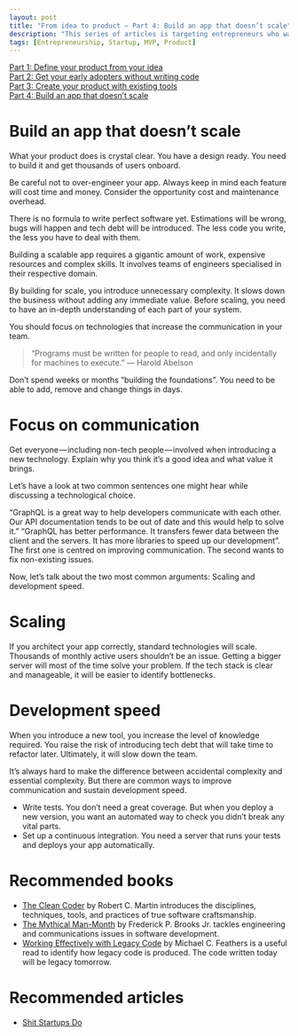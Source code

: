 ```yaml
---
layout: post
title: "From idea to product — Part 4: Build an app that doesn’t scale"
description: "This series of articles is targeting entrepreneurs who want to build a tech product. We will explain how to transform ideas into products based on previous experiences."
tags: [Entrepreneurship, Startup, MVP, Product]
---
```


[Part 1: Define your product from your idea](./idea-to-product-1)<br>
[Part 2: Get your early adopters without writing code](./idea-to-product-2)<br>
[Part 3: Create your product with existing tools](./idea-to-product-3)<br>
[Part 4: Build an app that doesn’t scale](./idea-to-product-4)

# Build an app that doesn’t scale

What your product does is crystal clear. You have a design ready. You need to build it and get thousands of users onboard.

Be careful not to over-engineer your app. Always keep in mind each feature will cost time and money. Consider the opportunity cost and maintenance overhead.

There is no formula to write perfect software yet. Estimations will be wrong, bugs will happen and tech debt will be introduced. The less code you write, the less you have to deal with them.

Building a scalable app requires a gigantic amount of work, expensive resources and complex skills. It involves teams of engineers specialised in their respective domain.

By building for scale, you introduce unnecessary complexity. It slows down the business without adding any immediate value. Before scaling, you need to have an in-depth understanding of each part of your system.

You should focus on technologies that increase the communication in your team.

> “Programs must be written for people to read, and only incidentally for machines to execute.” ― Harold Abelson

Don’t spend weeks or months “building the foundations”. You need to be able to add, remove and change things in days.

# Focus on communication

Get everyone — including non-tech people — involved when introducing a new technology. Explain why you think it’s a good idea and what value it brings.

Let’s have a look at two common sentences one might hear while discussing a technological choice.

“GraphQL is a great way to help developers communicate with each other. Our API documentation tends to be out of date and this would help to solve it.”
“GraphQL has better performance. It transfers fewer data between the client and the servers. It has more libraries to speed up our development”.
The first one is centred on improving communication. The second wants to fix non-existing issues.

Now, let’s talk about the two most common arguments: Scaling and development speed.

# Scaling

If you architect your app correctly, standard technologies will scale. Thousands of monthly active users shouldn’t be an issue. Getting a bigger server will most of the time solve your problem. If the tech stack is clear and manageable, it will be easier to identify bottlenecks.

# Development speed

When you introduce a new tool, you increase the level of knowledge required. You raise the risk of introducing tech debt that will take time to refactor later. Ultimately, it will slow down the team.

It’s always hard to make the difference between accidental complexity and essential complexity. But there are common ways to improve communication and sustain development speed.

- Write tests. You don’t need a great coverage. But when you deploy a new version, you want an automated way to check you didn’t break any vital parts.
- Set up a continuous integration. You need a server that runs your tests and deploys your app automatically.

# Recommended books

- [The Clean Coder](https://www.goodreads.com/book/show/10284614-the-clean-coder) by Robert C. Martin introduces the disciplines, techniques, tools, and practices of true software craftsmanship.
- [The Mythical Man-Month](https://www.goodreads.com/book/show/13629.The_Mythical_Man_Month) by Frederick P. Brooks Jr. tackles engineering and communications issues in software development.
- [Working Effectively with Legacy Code](https://www.goodreads.com/book/show/44919.Working_Effectively_with_Legacy_Code) by Michael C. Feathers is a useful read to identify how legacy code is produced. The code written today will be legacy tomorrow.

# Recommended articles

- [Shit Startups Do](https://hackernoon.com/shit-startups-do-episode-1-cbfa73f9c25f)
